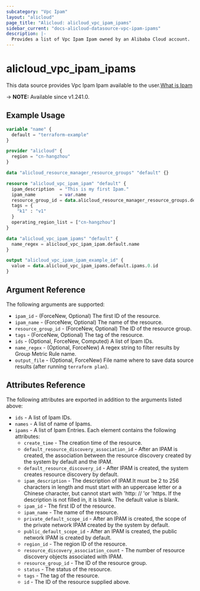 ```yaml
---
subcategory: "Vpc Ipam"
layout: "alicloud"
page_title: "Alicloud: alicloud_vpc_ipam_ipams"
sidebar_current: "docs-alicloud-datasource-vpc-ipam-ipams"
description: |-
  Provides a list of Vpc Ipam Ipam owned by an Alibaba Cloud account.
---
```


# alicloud_vpc_ipam_ipams

This data source provides Vpc Ipam Ipam available to the user.[What is Ipam](https://www.alibabacloud.com/help/en/)

-> **NOTE:** Available since v1.241.0.

## Example Usage

```terraform
variable "name" {
  default = "terraform-example"
}

provider "alicloud" {
  region = "cn-hangzhou"
}

data "alicloud_resource_manager_resource_groups" "default" {}

resource "alicloud_vpc_ipam_ipam" "default" {
  ipam_description  = "This is my first Ipam."
  ipam_name         = var.name
  resource_group_id = data.alicloud_resource_manager_resource_groups.default.ids.0
  tags = {
    "k1" : "v1"
  }
  operating_region_list = ["cn-hangzhou"]
}

data "alicloud_vpc_ipam_ipams" "default" {
  name_regex = alicloud_vpc_ipam_ipam.default.name
}

output "alicloud_vpc_ipam_ipam_example_id" {
  value = data.alicloud_vpc_ipam_ipams.default.ipams.0.id
}
```

## Argument Reference

The following arguments are supported:
* `ipam_id` - (ForceNew, Optional) The first ID of the resource.
* `ipam_name` - (ForceNew, Optional) The name of the resource.
* `resource_group_id` - (ForceNew, Optional) The ID of the resource group.
* `tags` - (ForceNew, Optional) The tag of the resource.
* `ids` - (Optional, ForceNew, Computed) A list of Ipam IDs.
* `name_regex` - (Optional, ForceNew) A regex string to filter results by Group Metric Rule name.
* `output_file` - (Optional, ForceNew) File name where to save data source results (after running `terraform plan`).


## Attributes Reference

The following attributes are exported in addition to the arguments listed above:
* `ids` - A list of Ipam IDs.
* `names` - A list of name of Ipams.
* `ipams` - A list of Ipam Entries. Each element contains the following attributes:
  * `create_time` - The creation time of the resource.
  * `default_resource_discovery_association_id` - After an IPAM is created, the association between the resource discovery created by the system by default and the IPAM.
  * `default_resource_discovery_id` - After IPAM is created, the system creates resource discovery by default.
  * `ipam_description` - The description of IPAM.It must be 2 to 256 characters in length and must start with an uppercase letter or a Chinese character, but cannot start with 'http: // 'or 'https. If the description is not filled in, it is blank. The default value is blank.
  * `ipam_id` - The first ID of the resource.
  * `ipam_name` - The name of the resource.
  * `private_default_scope_id` - After an IPAM is created, the scope of the private network IPAM created by the system by default.
  * `public_default_scope_id` - After an IPAM is created, the public network IPAM is created by default.
  * `region_id` - The region ID of the resource.
  * `resource_discovery_association_count` - The number of resource discovery objects associated with IPAM.
  * `resource_group_id` - The ID of the resource group.
  * `status` - The status of the resource.
  * `tags` - The tag of the resource.
  * `id` - The ID of the resource supplied above.
